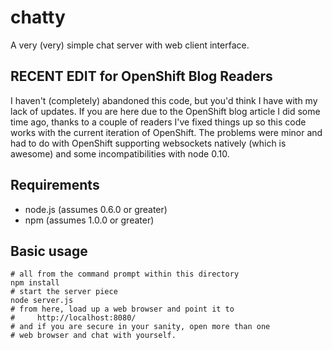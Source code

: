 # chatty

A very (very) simple chat server with web client interface.

## RECENT EDIT for OpenShift Blog Readers

I haven't (completely) abandoned this code, but you'd think I have with my lack of updates. If you are here due to the OpenShift blog article I did some time ago, thanks to a couple of readers I've fixed things up so this code works with the current iteration of OpenShift. The problems were minor and had to do with OpenShift supporting websockets natively (which is awesome) and some incompatibilities with node 0.10.

## Requirements

* node.js (assumes 0.6.0 or greater)
* npm (assumes 1.0.0 or greater)  

## Basic usage

    # all from the command prompt within this directory
    npm install
    # start the server piece
    node server.js
    # from here, load up a web browser and point it to
    #     http://localhost:8080/
    # and if you are secure in your sanity, open more than one
    # web browser and chat with yourself.
